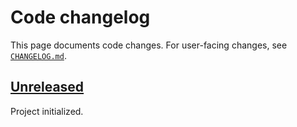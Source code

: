 <!-- Keep a Changelog guide -> https://keepachangelog.com -->

# Code changelog

This page documents code changes.
For user-facing changes, see [`CHANGELOG.md`][_-1].


  [_-1]: ./CHANGELOG.md


## [Unreleased]

Project initialized.


  [Unreleased]: https://github.com/InSyncWithFoo/rust-analyzer-for-rustrover/commits
